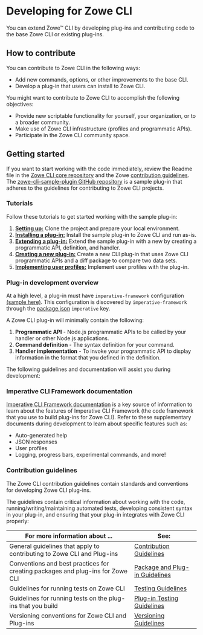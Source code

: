 # Developing for Zowe CLI

You can extend Zowe&trade; CLI by developing plug-ins and contributing code to the base Zowe CLI or existing plug-ins.

## How to contribute
You can contribute to Zowe CLI in the following ways:
- Add new commands, options, or other improvements to the base CLI.
- Develop a plug-in that users can install to Zowe CLI.

You might want to contribute to Zowe CLI to accomplish the following objectives:
* Provide new scriptable functionality for yourself, your organization, or to a broader community.
* Make use of Zowe CLI infrastructure (profiles and programmatic APIs).
* Participate in the Zowe CLI community space.

## Getting started
If you want to start working with the code immediately, review the Readme file in the [Zowe CLI core repository](https://github.com/zowe/zowe-cli#zowe-cli--) and the Zowe [contribution guidelines](https://github.com/zowe/zowe-cli/blob/master/CONTRIBUTING.md#contribution-guidelines). The [zowe-cli-sample-plugin GitHub repository](https://github.com/zowe/zowe-cli-sample-plugin#zowe-cli-sample-plug-in) is a sample plug-in that adheres to the guidelines for contributing to Zowe CLI projects.

### Tutorials
Follow these tutorials to get started working with the sample plug-in:
1. **[Setting up:](cli-setting-up.md)** Clone the project and prepare your local environment.
2. **[Installing a plug-in:](cli-installing-sample-plugin.md)** Install the sample plug-in to Zowe CLI and run as-is.
3. **[Extending a plug-in:](cli-extending-a-plugin.md)** Extend the sample plug-in with a new by creating a programmatic API, definition, and handler.
4. **[Creating a new plug-in:](cli-developing-a-plugin.md)** Create a new CLI plug-in that uses Zowe CLI programmatic APIs and a diff package to compare two data sets.
5. **[Implementing user profiles:](cli-implement-profiles.md)** Implement user profiles with the plug-in.

### Plug-in development overview
At a high level, a plug-in must have `imperative-framework` configuration [(sample here)](https://github.com/zowe/zowe-cli-sample-plugin/blob/master/src/imperative.ts).  This configuration is discovered by  `imperative-framework` through the [package.json](https://github.com/zowe/zowe-cli-sample-plugin/blob/master/package.json) `imperative` key.

A Zowe CLI plug-in will minimally contain the following:
1. **Programmatic API** - Node.js programmatic APIs to be called by your handler or other Node.js applications.
2. **Command definition** - The syntax definition for your command.
3. **Handler implementation** - To invoke your programmatic API to display information in the format that you defined in the definition.

The following guidelines and documentation will assist you during development:

### Imperative CLI Framework documentation
[Imperative CLI Framework documentation](https://github.com/zowe/imperative/wiki) is a key source of information to learn about the features of Imperative CLI Framework (the code framework that you use to build plug-ins for Zowe CLI). Refer to these supplementary documents during development to learn about specific features such as:

* Auto-generated help
* JSON responses
* User profiles
* Logging, progress bars, experimental commands, and more!

### Contribution guidelines
The Zowe CLI contribution guidelines contain standards and conventions for developing Zowe CLI plug-ins.

The guidelines contain critical information about working with the code, running/writing/maintaining automated tests, developing consistent syntax in your plug-in, and ensuring that your plug-in integrates with Zowe CLI properly:

| For more information about ... | See: |
| ------------------------------ | ----- |
| General guidelines that apply to contributing to Zowe CLI and Plug-ins | [Contribution Guidelines](https://github.com/zowe/zowe-cli/blob/master/CONTRIBUTING.md) |
| Conventions and best practices for creating packages and plug-ins for Zowe CLI | [Package and Plug-in Guidelines](https://github.com/zowe/zowe-cli/blob/master/docs/PackagesAndPluginGuidelines.md)|
| Guidelines for running tests on Zowe CLI | [Testing Guidelines](https://github.com/zowe/zowe-cli/blob/master/docs/TESTING.md) |
| Guidelines for running tests on the plug-ins that you build| [Plug-in Testing Guidelines](https://github.com/zowe/zowe-cli/blob/master/docs/PluginTESTINGGuidelines.md) |
Versioning conventions for Zowe CLI and Plug-ins| [Versioning Guidelines](https://github.com/zowe/zowe-cli/blob/master/docs/MaintainerVersioning.md) |

